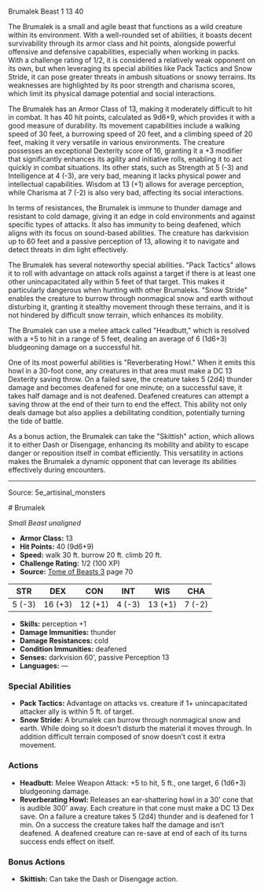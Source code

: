 <MonsterName/>Brumalek</MonsterName>
<CreatureType/>Beast</CreatureType>
<CR/>1</CR>
<AC/>13</AC>
<HP/>40</HP>
<summary>The Brumalek is a small and agile beast that functions as a wild creature within its environment. With a well-rounded set of abilities, it boasts decent survivability through its armor class and hit points, alongside powerful offensive and defensive capabilities, especially when working in packs. With a challenge rating of 1/2, it is considered a relatively weak opponent on its own, but when leveraging its special abilities like Pack Tactics and Snow Stride, it can pose greater threats in ambush situations or snowy terrains. Its weaknesses are highlighted by its poor strength and charisma scores, which limit its physical damage potential and social interactions. </summary>

<detail>

The Brumalek has an Armor Class of 13, making it moderately difficult to hit in combat. It has 40 hit points, calculated as 9d6+9, which provides it with a good measure of durability. Its movement capabilities include a walking speed of 30 feet, a burrowing speed of 20 feet, and a climbing speed of 20 feet, making it very versatile in various environments. The creature possesses an exceptional Dexterity score of 16, granting it a +3 modifier that significantly enhances its agility and initiative rolls, enabling it to act quickly in combat situations. Its other stats, such as Strength at 5 (-3) and Intelligence at 4 (-3), are very bad, meaning it lacks physical power and intellectual capabilities. Wisdom at 13 (+1) allows for average perception, while Charisma at 7 (-2) is also very bad, affecting its social interactions.

In terms of resistances, the Brumalek is immune to thunder damage and resistant to cold damage, giving it an edge in cold environments and against specific types of attacks. It also has immunity to being deafened, which aligns with its focus on sound-based abilities. The creature has darkvision up to 60 feet and a passive perception of 13, allowing it to navigate and detect threats in dim light effectively.

The Brumalek has several noteworthy special abilities. "Pack Tactics" allows it to roll with advantage on attack rolls against a target if there is at least one other unincapacitated ally within 5 feet of that target. This makes it particularly dangerous when hunting with other Brumaleks. "Snow Stride" enables the creature to burrow through nonmagical snow and earth without disturbing it, granting it stealthy movement through these terrains, and it is not hindered by difficult snow terrain, which enhances its mobility.

The Brumalek can use a melee attack called "Headbutt," which is resolved with a +5 to hit in a range of 5 feet, dealing an average of 6 (1d6+3) bludgeoning damage on a successful hit.

One of its most powerful abilities is "Reverberating Howl." When it emits this howl in a 30-foot cone, any creatures in that area must make a DC 13 Dexterity saving throw. On a failed save, the creature takes 5 (2d4) thunder damage and becomes deafened for one minute; on a successful save, it takes half damage and is not deafened. Deafened creatures can attempt a saving throw at the end of their turn to end the effect. This ability not only deals damage but also applies a debilitating condition, potentially turning the tide of battle.

As a bonus action, the Brumalek can take the "Skittish" action, which allows it to either Dash or Disengage, enhancing its mobility and ability to escape danger or reposition itself in combat efficiently. This versatility in actions makes the Brumalek a dynamic opponent that can leverage its abilities effectively during encounters.</detail>



---

Source: 5e_artisinal_monsters

<statblock>
# Brumalek

*Small* *Beast* *unaligned*

- **Armor Class:** 13
- **Hit Points:** 40 (9d6+9)
- **Speed:** walk 30 ft. burrow 20 ft. climb 20 ft.
- **Challenge Rating:** 1/2 (100 XP)
- **Source:** [Tome of Beasts 3](https://koboldpress.com/kpstore/product/tome-of-beasts-3-for-5th-edition/) page 70

| STR | DEX | CON | INT | WIS | CHA |
| --- | --- | --- | --- | --- | --- |
| 5 (-3) | 16 (+3) | 12 (+1) | 4 (-3) | 13 (+1) | 7 (-2) |

- **Skills:** perception +1
- **Damage Immunities:** thunder
- **Damage Resistances:** cold
- **Condition Immunities:** deafened
- **Senses:** darkvision 60', passive Perception 13
- **Languages:** —

### Special Abilities

- **Pack Tactics:** Advantage on attacks vs. creature if 1+ unincapacitated attacker ally is within 5 ft. of target.
- **Snow Stride:** A brumalek can burrow through nonmagical snow and earth. While doing so it doesn’t disturb the material it moves through. In addition difficult terrain composed of snow doesn’t cost it extra movement.

### Actions

- **Headbutt:** Melee Weapon Attack: +5 to hit, 5 ft., one target, 6 (1d6+3) bludgeoning damage.
- **Reverberating Howl:** Releases an ear-shattering howl in a 30' cone that is audible 300' away. Each creature in that cone must make a DC 13 Dex save. On a failure a creature takes 5 (2d4) thunder and is deafened for 1 min. On a success the creature takes half the damage and isn’t deafened. A deafened creature can re-save at end of each of its turns success ends effect on itself.

### Bonus Actions

- **Skittish:** Can take the Dash or Disengage action.


</statblock>



